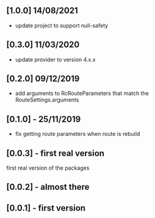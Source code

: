 ## [1.0.0] 14/08/2021

- update project to support null-safety

## [0.3.0] 11/03/2020

- update provider to version 4.x.x

## [0.2.0] 09/12/2019

- add arguments to RcRouteParameters that match the RouteSettings.arguments

## [0.1.0] - 25/11/2019

- fix getting route parameters when route is rebuild

## [0.0.3] - first real version

first real version of the packages

## [0.0.2] - almost there

## [0.0.1] - first version


